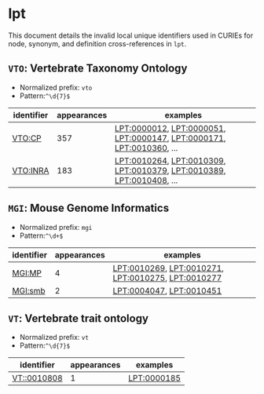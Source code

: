 # lpt

This document details the invalid local unique identifiers used in CURIEs
for node, synonym, and definition cross-references in `lpt`.


## `VTO`: Vertebrate Taxonomy Ontology

- Normalized prefix: `vto`
- Pattern:`^\d{7}$`


| identifier                                  |   appearances | examples                                                                                                                                                                                                                                                           |
|---------------------------------------------|---------------|--------------------------------------------------------------------------------------------------------------------------------------------------------------------------------------------------------------------------------------------------------------------|
| [VTO:CP](https://bioregistry.io/VTO:CP)     |           357 | [LPT:0000012](https://bioregistry.io/LPT:0000012), [LPT:0000051](https://bioregistry.io/LPT:0000051), [LPT:0000147](https://bioregistry.io/LPT:0000147), [LPT:0000171](https://bioregistry.io/LPT:0000171), [LPT:0010360](https://bioregistry.io/LPT:0010360), ... |
| [VTO:INRA](https://bioregistry.io/VTO:INRA) |           183 | [LPT:0010264](https://bioregistry.io/LPT:0010264), [LPT:0010309](https://bioregistry.io/LPT:0010309), [LPT:0010379](https://bioregistry.io/LPT:0010379), [LPT:0010389](https://bioregistry.io/LPT:0010389), [LPT:0010408](https://bioregistry.io/LPT:0010408), ... |

## `MGI`: Mouse Genome Informatics

- Normalized prefix: `mgi`
- Pattern:`^\d+$`


| identifier                                |   appearances | examples                                                                                                                                                                                                   |
|-------------------------------------------|---------------|------------------------------------------------------------------------------------------------------------------------------------------------------------------------------------------------------------|
| [MGI:MP](https://bioregistry.io/MGI:MP)   |             4 | [LPT:0010269](https://bioregistry.io/LPT:0010269), [LPT:0010271](https://bioregistry.io/LPT:0010271), [LPT:0010275](https://bioregistry.io/LPT:0010275), [LPT:0010277](https://bioregistry.io/LPT:0010277) |
| [MGI:smb](https://bioregistry.io/MGI:smb) |             2 | [LPT:0004047](https://bioregistry.io/LPT:0004047), [LPT:0010451](https://bioregistry.io/LPT:0010451)                                                                                                       |

## `VT`: Vertebrate trait ontology

- Normalized prefix: `vt`
- Pattern:`^\d{7}$`


| identifier                                        |   appearances | examples                                          |
|---------------------------------------------------|---------------|---------------------------------------------------|
| [VT::0010808](https://bioregistry.io/VT::0010808) |             1 | [LPT:0000185](https://bioregistry.io/LPT:0000185) |


